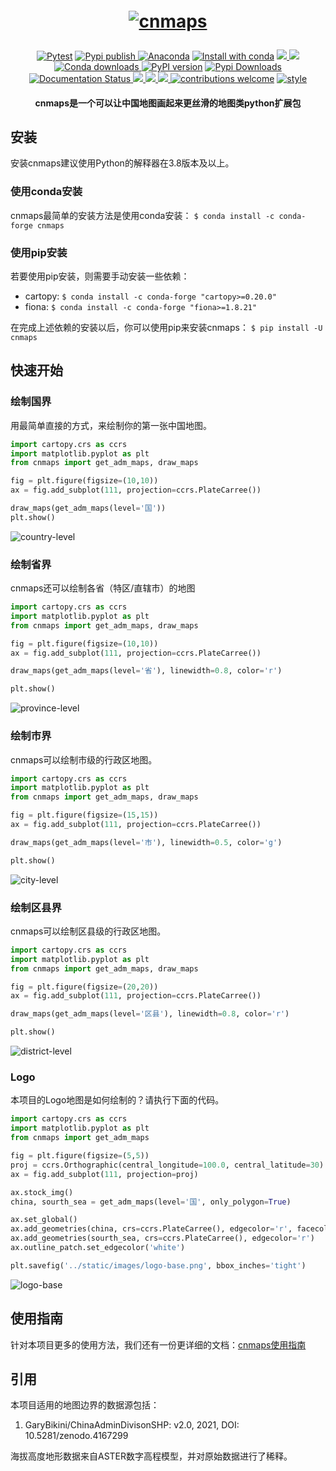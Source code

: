 <h1 align="center" style="margin:1em;">
  <a href="static/images/logo.png">
    <img src="static/images/logo.png"
         alt="cnmaps"></a>
</h1>

<p align="center">

<a href="https://github.com/cnmetlab/cnmaps/actions/workflows/python-package-conda.yml">
<img src="https://github.com/cnmetlab/cnmaps/actions/workflows/python-package-conda.yml/badge.svg?branch=main"
 alt="Pytest" /></a>

<a href="https://github.com/cnmetlab/cnmaps/actions/workflows/pypi-publish.yml">
<img src="https://github.com/cnmetlab/cnmaps/actions/workflows/pypi-publish.yml/badge.svg" 
 alt="Pypi publish"/> </a>

<a href="https://anaconda.org/conda-forge/cnmaps">
<img src="https://anaconda.org/conda-forge/cnmaps/badges/version.svg"
 alt="Anaconda" /></a>

<a href="https://anaconda.org/conda-forge/cnmaps">
<img src="https://anaconda.org/conda-forge/cnmaps/badges/installer/conda.svg"
 alt="Install with conda" /></a>

<a href="https://anaconda.org/conda-forge/cnmaps">
<img src="https://anaconda.org/conda-forge/cnmaps/badges/platforms.svg" /> </a>

<a href="https://anaconda.org/conda-forge/cnmaps">
<img src="https://anaconda.org/conda-forge/cnmaps/badges/latest_release_relative_date.svg" /> </a>

<a href="https://anaconda.org/conda-forge/cnmaps">
<img src="https://anaconda.org/conda-forge/cnmaps/badges/downloads.svg" 
 alt="Conda downloads"/> </a>

<a href="https://badge.fury.io/py/cnmaps">
<img src="https://badge.fury.io/py/cnmaps.svg"
 alt="PyPI version" /></a>

<a href="https://pepy.tech/project/cnmaps">
<img src="https://static.pepy.tech/personalized-badge/cnmaps?period=total&units=international_system&left_color=grey&right_color=orange&left_text=Pypi%20Downloads"
 alt="Pypi Downloads" /></a>
  
<a href='https://cnmaps.readthedocs.io/zh_CN/latest/'>
    <img src='https://readthedocs.org/projects/cnmaps/badge/?version=latest' alt='Documentation Status' />
</a>
  
<a href="https://www.codacy.com/gh/Clarmy/cnmaps/dashboard?utm_source=github.com&amp;utm_medium=referral&amp;utm_content=Clarmy/cnmaps&amp;utm_campaign=Badge_Grade">
  <img src="https://app.codacy.com/project/badge/Grade/ef6ab1893b0b47428b287f2f2875021c"/>
 </a>
 
<a href="https://cnmetlab.github.io/cnmaps/performance/">
  <img src="https://img.shields.io/badge/performance-benchmark-yellow"/>
 </a>

<a href="https://codecov.io/gh/cnmetlab/cnmaps" > 
 <img src="https://codecov.io/gh/cnmetlab/cnmaps/branch/main/graph/badge.svg?token=CF80D3CSR9"/> 
 </a>

<a href="https://github.com/Clarmy/cnmaps/issues">
<img src="https://img.shields.io/badge/contributions-welcome-brightgreen.svg?style=flat"
 alt="contributions welcome" /></a>

<a href="https://github.com/psf/black">
<img src="https://img.shields.io/badge/code%20style-black-000000.svg"
 alt="style" /></a>
</p>

<h4 align="center">
    cnmaps是一个可以让中国地图画起来更丝滑的地图类python扩展包
</h4>

## 安装
安装cnmaps建议使用Python的解释器在3.8版本及以上。

### 使用conda安装
cnmaps最简单的安装方法是使用conda安装： ``$ conda install -c conda-forge cnmaps``

### 使用pip安装
若要使用pip安装，则需要手动安装一些依赖：

* cartopy: `$ conda install -c conda-forge "cartopy>=0.20.0"`
* fiona: `$ conda install -c conda-forge "fiona>=1.8.21"`

在完成上述依赖的安装以后，你可以使用pip来安装cnmaps： `$ pip install -U cnmaps`


## 快速开始

### 绘制国界

用最简单直接的方式，来绘制你的第一张中国地图。   

```python
import cartopy.crs as ccrs
import matplotlib.pyplot as plt
from cnmaps import get_adm_maps, draw_maps

fig = plt.figure(figsize=(10,10))
ax = fig.add_subplot(111, projection=ccrs.PlateCarree())

draw_maps(get_adm_maps(level='国')) 
plt.show()
```

![country-level](static/images/country-level.png)

### 绘制省界

cnmaps还可以绘制各省（特区/直辖市）的地图

```python
import cartopy.crs as ccrs
import matplotlib.pyplot as plt
from cnmaps import get_adm_maps, draw_maps

fig = plt.figure(figsize=(10,10))
ax = fig.add_subplot(111, projection=ccrs.PlateCarree())

draw_maps(get_adm_maps(level='省'), linewidth=0.8, color='r') 

plt.show()
```
![province-level](static/images/province-level.png)

### 绘制市界

cnmaps可以绘制市级的行政区地图。

```python
import cartopy.crs as ccrs
import matplotlib.pyplot as plt
from cnmaps import get_adm_maps, draw_maps

fig = plt.figure(figsize=(15,15))
ax = fig.add_subplot(111, projection=ccrs.PlateCarree())

draw_maps(get_adm_maps(level='市'), linewidth=0.5, color='g') 

plt.show()
```
![city-level](static/images/city-level.png)

### 绘制区县界

cnmaps可以绘制区县级的行政区地图。

```python
import cartopy.crs as ccrs
import matplotlib.pyplot as plt
from cnmaps import get_adm_maps, draw_maps

fig = plt.figure(figsize=(20,20))
ax = fig.add_subplot(111, projection=ccrs.PlateCarree())

draw_maps(get_adm_maps(level='区县'), linewidth=0.8, color='r') 

plt.show()
```
![district-level](static/images/district-level.png)

### Logo

本项目的Logo地图是如何绘制的？请执行下面的代码。

```python
import cartopy.crs as ccrs
import matplotlib.pyplot as plt
from cnmaps import get_adm_maps

fig = plt.figure(figsize=(5,5))
proj = ccrs.Orthographic(central_longitude=100.0, central_latitude=30)
ax = fig.add_subplot(111, projection=proj)

ax.stock_img()
china, sourth_sea = get_adm_maps(level='国', only_polygon=True)

ax.set_global()
ax.add_geometries(china, crs=ccrs.PlateCarree(), edgecolor='r', facecolor='r')
ax.add_geometries(sourth_sea, crs=ccrs.PlateCarree(), edgecolor='r')
ax.outline_patch.set_edgecolor('white')

plt.savefig('../static/images/logo-base.png', bbox_inches='tight')
```

![logo-base](static/images/logo-base.png)

## 使用指南

针对本项目更多的使用方法，我们还有一份更详细的文档：[cnmaps使用指南](https://cnmaps.readthedocs.io/zh_CN/latest/index.html)

## 引用

本项目适用的地图边界的数据源包括：

1. GaryBikini/ChinaAdminDivisonSHP: v2.0, 2021, DOI: 10.5281/zenodo.4167299

海拔高度地形数据来自ASTER数字高程模型，并对原始数据进行了稀释。
